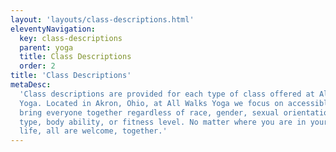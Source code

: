 ```yaml
---
layout: 'layouts/class-descriptions.html'
eleventyNavigation:
  key: class-descriptions
  parent: yoga
  title: Class Descriptions
  order: 2
title: 'Class Descriptions'
metaDesc:
  'Class descriptions are provided for each type of class offered at All Walks
  Yoga. Located in Akron, Ohio, at All Walks Yoga we focus on accessible yoga to
  bring everyone together regardless of race, gender, sexual orientation, body
  type, body ability, or fitness level. No matter where you are in your walk of
  life, all are welcome, together.'
---
```

